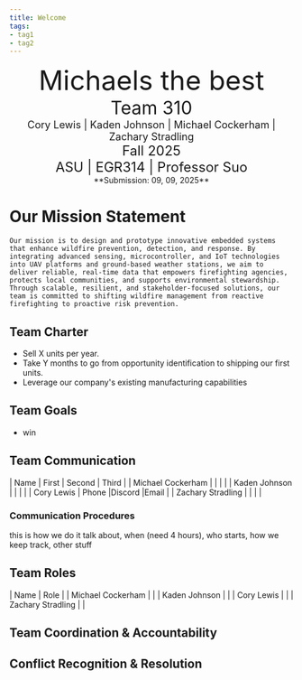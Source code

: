 ```yaml
---
title: Welcome
tags:
- tag1
- tag2
---
```

<center>
<font size= "8">Michaels the best</font><br>
<font size= "6">Team 310</font><br>
<font size= "4"> Cory Lewis | Kaden Johnson | Michael Cockerham | Zachary Stradling</font><br>
<font size= "5"> Fall 2025 </font><br>
<font size= "5"> ASU | EGR314 | Professor Suo </font><br>
**Submission: 09, 09, 2025**
</center>

# Our Mission Statement
    Our mission is to design and prototype innovative embedded systems that enhance wildfire prevention, detection, and response. By integrating advanced sensing, microcontroller, and IoT technologies into UAV platforms and ground-based weather stations, we aim to deliver reliable, real-time data that empowers firefighting agencies, protects local communities, and supports environmental stewardship. Through scalable, resilient, and stakeholder-focused solutions, our team is committed to shifting wildfire management from reactive firefighting to proactive risk prevention.

## Team Charter

* Sell X units per year.
* Take Y months to go from opportunity identification to shipping our first units.
* Leverage our company's existing manufacturing capabilities

## Team Goals
* win

## Team Communication 

| Name              | First | Second | Third |
| Michael Cockerham |       |        |       |
| Kaden Johnson     |       |        |       |
| Cory Lewis        | Phone |Discord |Email  |
| Zachary Stradling |       |        |       |

### Communication Procedures

this is how we do it talk about, when (need 4 hours), who starts, how we keep track, other stuff

## Team Roles
| Name              | Role  |
| Michael Cockerham |       |
| Kaden Johnson     |       |
| Cory Lewis        |       |
| Zachary Stradling |       |

## Team Coordination & Accountability


## Conflict Recognition & Resolution

